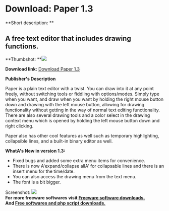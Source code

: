 # Download: Paper 1.3

**Short description: **

## A free text editor that includes drawing functions.

  
**Thumbshot: **![](http://www.freewarefiles.com/screenshot/paper13_md.jpg)   
  
**Download link:** [Download Paper 1.3](http://freesoftwares.boysofts.com/Paper_program_92257.html)  
  

**Publisher's Description**  
  

Paper is a plain text editor with a twist. You can draw into it at any point
freely, without switching tools or fiddling with options/modes. Simply type
when you want, and draw when you want by holding the right mouse button down
and drawing with the left mouse button, allowing for drawing functionality
without getting in the way of normal text editing functionality. There are
also several drawing tools and a color select in the drawing context menu
which is opened by holding the left mouse button down and right clicking.

Paper also has other cool features as well such as temporary highlighting,
collapsible lines, and a built-in binary editor as well.

**WhatA's New in version 1.3:**

  * Fixed bugs and added some extra menu items for convenience. 
  * There is now A'expand/collapse allA' for collapsable lines and there is an insert menu for the time/date. 
  * You can also access the drawing menu from the text menu. 
  * The font is a bit bigger. 

  
  
Screenshot: ![](http://www.freewarefiles.com/screenshot/paper13.jpg)  
**For more freeware softwares visit [Freeware software downloads.](http://freesoftwares.boysofts.com/)**   
**And [Free softwares and php script downloads.](http://www.boysofts.com/)**

